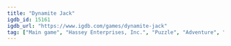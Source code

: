```yaml
---
title: "Dynamite Jack"
igdb_id: 15161
igdb_url: "https://www.igdb.com/games/dynamite-jack"
tag: ["Main game", "Hassey Enterprises, Inc.", "Puzzle", "Adventure", "Indie", "Single player", "Action", "Science fiction"]
---
```

